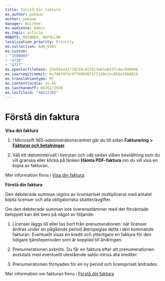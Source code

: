 ```yaml
---
title: Förstå din faktura
ms.author: pebaum
author: pebaum
manager: mnirkhe
ms.audience: Admin
ms.topic: article
ROBOTS: NOINDEX, NOFOLLOW
localization_priority: Priority
ms.collection: Adm_O365
ms.custom:
- "1500005"
- "4728"
- "4727"
ms.openlocfilehash: 53e92b44277d239c927d13e63a6437c4ec9d0996
ms.sourcegitcommit: bc7d6f4f3c9f7060d073f5130e1ec856e248d020
ms.translationtype: MT
ms.contentlocale: sv-SE
ms.lasthandoff: 06/02/2020
ms.locfileid: "44512392"
---
```

# <a name="understand-your-bill"></a>Förstå din faktura

**Visa din faktura**

1. I Microsoft 365-administrationscentret går du till sidan **Fakturering > [Fakturor och betalningar](https://go.microsoft.com/fwlink/p/?linkid=848039)**.

2. Välj ett datumintervall i listrutan och välj sedan vilken beställning som du vill granska eller klicka på länken **Hämta PDF-faktura** om du vill visa en kopia av fakturan.

Mer information finns i [Visa din faktura](https://docs.microsoft.com/microsoft-365/commerce/billing-and-payments/view-your-bill-or-invoice).

**Förstå din faktura**

Den debiterade summan utgörs av licenspriset multiplicerat med antalet köpta licenser och alla obligatoriska skatter/avgifter.

Om den debiterade summan inte överensstämmer med det förväntade beloppet kan det bero på något av följande:

1. Licenser läggs till eller tas bort från prenumerationen: när licenser ändras under en pågående period återspeglas detta i den kommande fakturan.  Eventuellt visas en kredit och ytterligare en faktura för den tidigare tjänsteperioden som är kopplad till ändringen.

2. Prenumerationen avbröts.  Du får en faktura efter att prenumerationen avslutats med eventuellt utestående saldo minus alla krediter.

3. Prenumerationen förnyades för en ny period och licenspriset ändrades.  

Mer information om fakturan finns i [Förstå din faktura](https://support.office.com/article/Understand-your-invoice-for-Office-365-for-business-0724b428-fb59-4962-8c37-6674166d7507)
